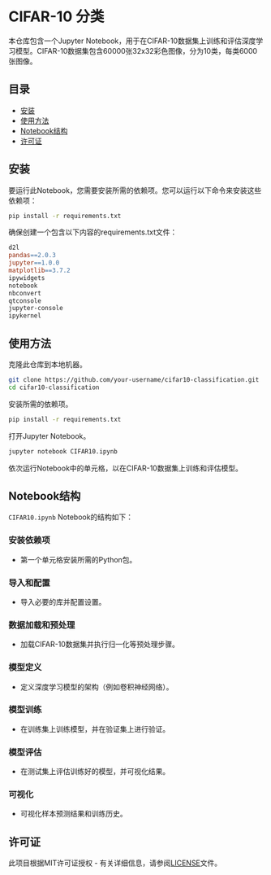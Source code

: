 # CIFAR-10 分类

本仓库包含一个Jupyter Notebook，用于在CIFAR-10数据集上训练和评估深度学习模型。CIFAR-10数据集包含60000张32x32彩色图像，分为10类，每类6000张图像。

## 目录
- [安装](#安装)
- [使用方法](#使用方法)
- [Notebook结构](#notebook结构)
- [许可证](#许可证)

## 安装

要运行此Notebook，您需要安装所需的依赖项。您可以运行以下命令来安装这些依赖项：

```bash
pip install -r requirements.txt
```
确保创建一个包含以下内容的requirements.txt文件：

```makefile
d2l
pandas==2.0.3
jupyter==1.0.0
matplotlib==3.7.2
ipywidgets
notebook
nbconvert
qtconsole
jupyter-console
ipykernel
```

## 使用方法
克隆此仓库到本地机器。

```bash
git clone https://github.com/your-username/cifar10-classification.git
cd cifar10-classification
```
安装所需的依赖项。
```bash
pip install -r requirements.txt
```
打开Jupyter Notebook。
```bash
jupyter notebook CIFAR10.ipynb
```
依次运行Notebook中的单元格，以在CIFAR-10数据集上训练和评估模型。

## Notebook结构
`CIFAR10.ipynb` Notebook的结构如下：

### 安装依赖项
- 第一个单元格安装所需的Python包。

### 导入和配置
- 导入必要的库并配置设置。

### 数据加载和预处理
- 加载CIFAR-10数据集并执行归一化等预处理步骤。

### 模型定义
- 定义深度学习模型的架构（例如卷积神经网络）。

### 模型训练
- 在训练集上训练模型，并在验证集上进行验证。

### 模型评估
- 在测试集上评估训练好的模型，并可视化结果。

### 可视化
- 可视化样本预测结果和训练历史。

## 许可证
此项目根据MIT许可证授权 - 有关详细信息，请参阅[LICENSE](LICENSE)文件。
